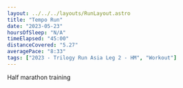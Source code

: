 ```yaml
---
layout: ../../../layouts/RunLayout.astro
title: "Tempo Run"
date: "2023-05-23"
hoursOfSleep: "N/A"
timeElapsed: "45:00"
distanceCovered: "5.27"
averagePace: "8:33"
tags: ["2023 - Trilogy Run Asia Leg 2 - HM", "Workout"]
---
```


Half marathon training
